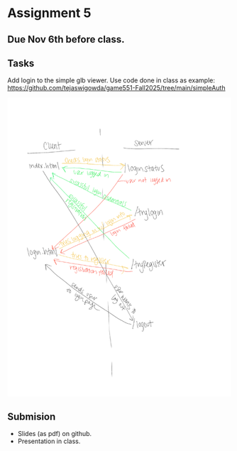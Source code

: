 # Assignment 5

## Due Nov 6th before class. 

## Tasks

Add login to the simple glb viewer. Use code done in class as example: https://github.com/tejaswigowda/game551-Fall2025/tree/main/simpleAuth

<img src="img.png">

## Submision

- Slides (as pdf) on github.
- Presentation in class.